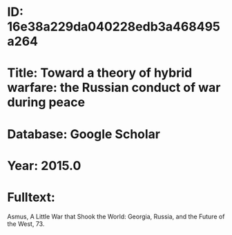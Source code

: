 # ID: 16e38a229da040228edb3a468495a264
# Title: Toward a theory of hybrid warfare: the Russian conduct of war during peace
# Database: Google Scholar
# Year: 2015.0
# Fulltext:
Asmus, A Little War that Shook the World: Georgia, Russia, and the Future of the West, 73.
